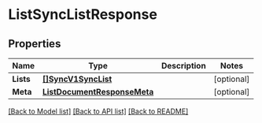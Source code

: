 # ListSyncListResponse

## Properties

Name | Type | Description | Notes
------------ | ------------- | ------------- | -------------
**Lists** | [**[]SyncV1SyncList**](SyncV1SyncList.md) |  |[optional] 
**Meta** | [**ListDocumentResponseMeta**](ListDocumentResponseMeta.md) |  |[optional] 

[[Back to Model list]](../README.md#documentation-for-models) [[Back to API list]](../README.md#documentation-for-api-endpoints) [[Back to README]](../README.md)


